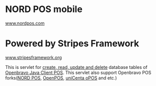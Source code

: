 # NORD POS mobile #
www.nordpos.com

# Powered by Stripes Framework #
www.stripesframework.org

This is servlet for [create, read, update and delete](http://en.wikipedia.org/wiki/Create,_read,_update_and_delete) database tables of [Openbravo Java Client POS](http://wiki.openbravo.com/wiki/Projects:POS/FAQ/javapos). This servlet also support Openbravo POS forks([NORD POS](http://www.nordpos.com/), [OpenPOS](http://forge.openbravo.com/projects/Openpos), [uniCenta oPOS](http://sourceforge.net/projects/unicentaopos/) and etc.)
